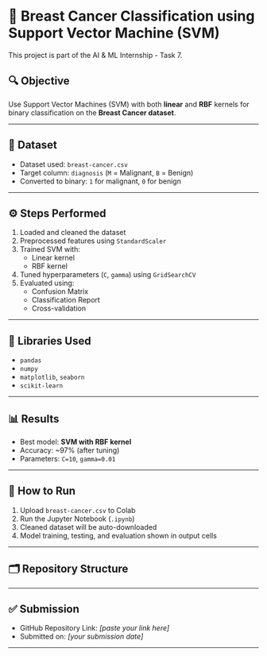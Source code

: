 
# 🧠 Breast Cancer Classification using Support Vector Machine (SVM)

This project is part of the AI & ML Internship - Task 7.

## 🔍 Objective

Use Support Vector Machines (SVM) with both **linear** and **RBF** kernels for binary classification on the **Breast Cancer dataset**.

---

## 📁 Dataset

- Dataset used: `breast-cancer.csv`  
- Target column: `diagnosis` (`M` = Malignant, `B` = Benign)  
- Converted to binary: `1` for malignant, `0` for benign

---

## ⚙️ Steps Performed

1. Loaded and cleaned the dataset
2. Preprocessed features using `StandardScaler`
3. Trained SVM with:
   - Linear kernel
   - RBF kernel
4. Tuned hyperparameters (`C`, `gamma`) using `GridSearchCV`
5. Evaluated using:
   - Confusion Matrix
   - Classification Report
   - Cross-validation

---

## 🔧 Libraries Used

- `pandas`
- `numpy`
- `matplotlib`, `seaborn`
- `scikit-learn`

---

## 📊 Results

- Best model: **SVM with RBF kernel**
- Accuracy: ~97% (after tuning)
- Parameters: `C=10`, `gamma=0.01`

---

## 📌 How to Run

1. Upload `breast-cancer.csv` to Colab
2. Run the Jupyter Notebook (`.ipynb`)
3. Cleaned dataset will be auto-downloaded
4. Model training, testing, and evaluation shown in output cells

---

## 🗂 Repository Structure


---

## ✅ Submission

- GitHub Repository Link: _[paste your link here]_
- Submitted on: _[your submission date]_

---
